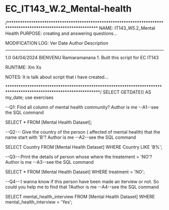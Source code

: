# EC_IT143_W.2_Mental-health


/*****************************************************************************************************************
NAME:    IT143_W5.2_Mental Health 
PURPOSE: creating and answering questions...


MODIFICATION LOG:
Ver      Date        Author        Description
-----   ----------   -----------   -------------------------------------------------------------------------------
1.0     04/04/2024   BIENVENU Ramiaramanana     1. Built this script for EC IT143


RUNTIME: 
Xm Xs

NOTES: 
It is talk about script that i have created...
 
******************************************************************************************************************/
SELECT GETDATE() AS my_date;
use exercises

--Q1: Find all column of mental health community? Author is me
--A1--see the SQL command

SELECT *
FROM [Mental Health Dataset];

--Q2--: Give the country of the person ( affected of mental health) that the name  start with 'B'?  Author is me
--A2--see the SQL command

SELECT Country
FROM [Mental Health Dataset]
WHERE Country LIKE 'B%';

--Q3--:Print the details of person whose where the treatement = 'NO'?  Author is me
--A3--see the SQL command

SELECT *
FROM [Mental Health Dataset]
WHERE treatment = 'NO';

--Q4--:I wanna know if this person have been made an iterview or not. So could you help me to find that ?Author is me
--A4--see the SQL command

SELECT mental_health_interview
FROM [Mental Health Dataset]
WHERE mental_health_interview = 'Yes';
